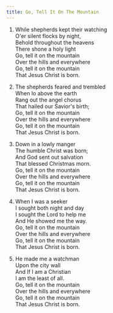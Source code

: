 ```yaml
---
title: Go, Tell It On The Mountain
---
```

1. While shepherds kept their watching  
O'er silent flocks by night,  
Behold throughout the heavens  
There shone a holy light  
Go, tell it on the mountain  
Over the hills and everywhere  
Go, tell it on the mountain  
That Jesus Christ is born.  

2. The shepherds feared and trembled  
When lo above the earth  
Rang out the angel chorus  
That hailed our Savior's birth;  
Go, tell it on the mountain    
Over the hills and everywhere  
Go, tell it on the mountain  
That Jesus Christ is born.  

3. Down in a lowly manger  
The humble Christ was born;  
And God sent out salvation  
That blessed Christmas morn.  
Go, tell it on the mountain  
Over the hills and everywhere  
Go, tell it on the mountain  
That Jesus Christ is born.  

4. When I was a seeker  
I sought both night and day  
I sought the Lord to help me  
And He showed me the way.  
Go, tell it on the mountain  
Over the hills and everywhere  
Go, tell it on the mountain  
That Jesus Christ is born.  

5. He made me a watchman  
Upon the city wall  
And If I am a Christian  
I am the least of all.  
Go, tell it on the mountain  
Over the hills and everywhere  
Go, tell it on the mountain  
That Jesus Christ is born.  